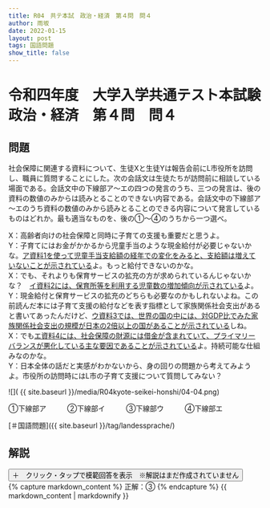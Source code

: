 ```yaml
---
title: R04　共テ本試　政治・経済　第４問　問４
author: 雨坂
date: 2022-01-15
layout: post
tags: 国語問題
show_title: false
---
```

  
# 令和四年度　大学入学共通テスト本試験　政治・経済　第４問　問４  
  
## 問題  
社会保障に関連する資料について、生徒Xと生徒Yは報告会前にL市役所を訪問し、職員に質問することにした。次の会話文は生徒たちが訪問前に相談している場面である。会話文中の下線部ア〜エの四つの発言のうち、三つの発言は、後の資料の数値のみからは読みとることのできない内容である。会話文中の下線部ア～エのうち資料の数値のみから読みとることのできる内容について発言しているものはどれか。最も適当なものを、後の①～④のうちから一つ選べ。  
  
X：高齢者向けの社会保障と同時に子育ての支援も重要だと思うよ。  
Y：子育てにはお金がかかるから児童手当のような現金給付が必要じゃないかな。<u>ア資料1を使って児童手当支給額の経年での変化をみると、支給額は増えていないことが示されている</u>よ。もっと給付できないのかな。  
X：でも、それよりも保育サービスの拡充の方が求められているんじゃないかな？　<u>イ資料2には、保育所等を利用する児童数の増加傾向が示されている</u>よ。  
Y：現金給付と保育サービスの拡充のどちらも必要なのかもしれないよね。この前読んだ本には子育て支援の給付などを表す指標として家族関係社会支出があると書いてあったんだけど、<u>ウ資料3では、世界の国の中には、対GDP比でみた家族関係社会支出の規模が日本の2倍以上の国があることが示されている</u>しね。  
X：でも<u>エ資料4には、社会保障の財源には借金が含まれていて、プライマリーバランスが悪化している主な要因であることが示されている</u>よ。持続可能な仕組みなのかな。  
Y：日本全体の話だと実感がわかないから、身の回りの問題から考えてみようよ。市役所の訪問時にはL市の子育て支援について質問してみない？  
  
![]( {{ site.baseurl }}/media/R04kyote-seikei-honshi/04-04.png)  
  
①下線部ア　　　②下線部イ　　　③下線部ウ　　　④下線部エ  
  
[＃国語問題]({{ site.baseurl }}/tag/landessprache/)  
  
## 解説  
<div class="collapsible">
  <button class="collapsible-button">＋　クリック・タップで模範回答を表示　※解説はまだ作成されていません</button>
  <div class="collapsible-content">
    {% capture markdown_content %}
正解：③  
    {% endcapture %}
    {{ markdown_content | markdownify }}
  </div>
</div>